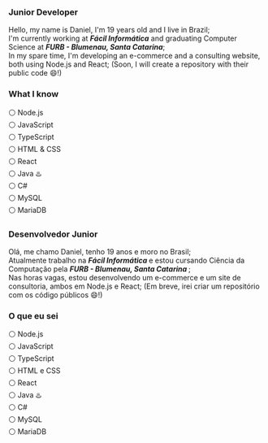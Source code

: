### Junior Developer

Hello, my name is Daniel, I'm 19 years old and I live in Brazil; <br>
I'm currently working at <b><i>Fácil Informática</i></b> and graduating Computer Science at <b><i>FURB - Blumenau, Santa Catarina</i></b>; <br>
In my spare time, I'm developing an e-commerce and a consulting website, both using Node.js and React; (Soon, I will create a repository with their public code :smile:!)

### What I know

:white_circle: Node.js <br>
:white_circle: JavaScript <br>
:white_circle: TypeScript <br>
:white_circle: HTML & CSS <br>
:white_circle: React <br>
:white_circle: Java :hotsprings: <br>
:white_circle: C# <br>
:white_circle: MySQL <br>
:white_circle: MariaDB <br>
	
### Desenvolvedor Junior

Olá, me chamo Daniel, tenho 19 anos e moro no Brasil; <br>
Atualmente trabalho na <b> <i> Fácil Informática </i> </b> e estou cursando Ciência da Computação pela <b> <i> FURB - Blumenau, Santa Catarina </i> </b>; <br>
Nas horas vagas, estou desenvolvendo um e-commerce e um site de consultoria, ambos em Node.js e React; (Em breve, irei criar um repositório com os código públicos :smile:!)

### O que eu sei

:white_circle: Node.js <br>
:white_circle: JavaScript <br>
:white_circle: TypeScript <br>
:white_circle: HTML e CSS <br>
:white_circle: React <br>
:white_circle: Java :hotsprings: <br>
:white_circle: C# <br>
:white_circle: MySQL <br>
:white_circle: MariaDB <br>
